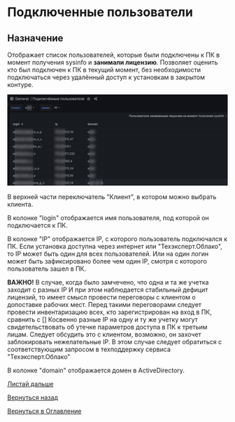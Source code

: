 # Подключенные пользователи

## Назначение

Отображает список пользователей, которые были подключены к ПК в момент получения sysinfo и **занимали лицензию**.
Позволяет оценить кто был подключен к ПК в текущий момент, без необходимости подключаться через удалённый доступ
к установкам в закрытом контуре.

![Подключённые пользователи](img/kodeks-connected/connected-people.png "Подключённые пользователи")

В верхней части переключатель "Клиент", в котором можно выбрать клиента. 

В колонке "login" отображается имя пользователя, под которой он подключается к ПК.

В колонке "IP" отображается IP, с которого пользователь подключался к ПК. 
Если установка доступна через интернет или "Техэксперт.Облако", то IP может быть один для всех пользователей.
Или на один логин может быть зафиксировано более чем один IP, смотря с которого пользователь зашел в ПК.

**ВАЖНО!** В случае, когда было замчечено, что одна и та же учетка заходит с разных IP И при этом наблюдается стабильный дефицит лицензий,
то имеет смысл провести переговоры с клиентом о допоставке рабочих мест.
Перед такими переговорами следует провести инвентаризацию всех, кто зарегистрирован на вход в ПК, сравнить с []
Косвенно разные IP на одну и ту же учетку могут свидетельствовать об утечке параметров доступа в ПК к третьим лицам.
Следует обсудить это с клиентом, возможно, он захочет заблокировать нежелательные IP.
В этом случае следует обратиться с соответствующим запросом в техподдержку сервиса "Техэксперт.Облако"

В колонке "domain" отображается домен в ActiveDirectory.

[Листай дальше](072-search-query)

[Вернуться назад](060-dashboards)

[Вернуться в Оглавление](Readme.md)
